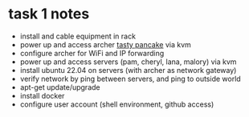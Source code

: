 # task 1 notes 
+ install and cable equipment in rack
+ power up and access archer [tasty pancake](https://github.com/guycole/tasty-pancake) via kvm
+ configure archer for WiFi and IP forwarding
+ power up and access servers (pam, cheryl, lana, malory) via kvm
+ install ubuntu 22.04 on servers (with archer as network gateway)
+ verify network by ping between servers, and ping to outside world
+ apt-get update/upgrade
+ install docker 
+ configure user account (shell environment, github access)
